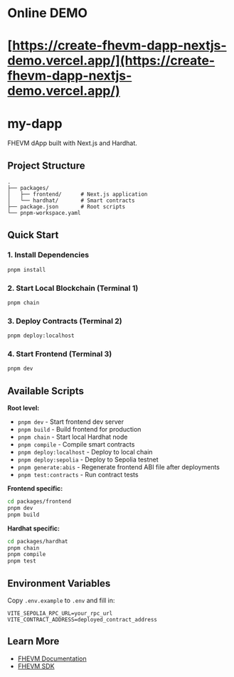 # Online DEMO
# [https://create-fhevm-dapp-nextjs-demo.vercel.app/](https://create-fhevm-dapp-nextjs-demo.vercel.app/)

# my-dapp

FHEVM dApp built with Next.js and Hardhat.

## Project Structure

```
.
├── packages/
│   ├── frontend/      # Next.js application
│   └── hardhat/       # Smart contracts
├── package.json       # Root scripts
└── pnpm-workspace.yaml
```

## Quick Start

### 1. Install Dependencies
```bash
pnpm install
```

### 2. Start Local Blockchain (Terminal 1)
```bash
pnpm chain
```

### 3. Deploy Contracts (Terminal 2)
```bash
pnpm deploy:localhost
```

### 4. Start Frontend (Terminal 3)
```bash
pnpm dev
```

## Available Scripts

**Root level:**
- `pnpm dev` - Start frontend dev server
- `pnpm build` - Build frontend for production
- `pnpm chain` - Start local Hardhat node
- `pnpm compile` - Compile smart contracts
- `pnpm deploy:localhost` - Deploy to local chain
- `pnpm deploy:sepolia` - Deploy to Sepolia testnet
- `pnpm generate:abis` - Regenerate frontend ABI file after deployments
- `pnpm test:contracts` - Run contract tests

**Frontend specific:**
```bash
cd packages/frontend
pnpm dev
pnpm build
```

**Hardhat specific:**
```bash
cd packages/hardhat
pnpm chain
pnpm compile
pnpm test
```

## Environment Variables

Copy `.env.example` to `.env` and fill in:

```
VITE_SEPOLIA_RPC_URL=your_rpc_url
VITE_CONTRACT_ADDRESS=deployed_contract_address
```

## Learn More

- [FHEVM Documentation](https://docs.zama.ai)
- [FHEVM SDK](https://github.com/0xbojack/fhevm-sdk)
